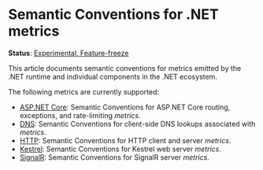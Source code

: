 <!--- Hugo front matter used to generate the website version of this page:
linkTitle: .NET
path_base_for_github_subdir:
  from: content/en/docs/specs/semconv/dotnet/_index.md
  to: dotnet/README.md
--->

# Semantic Conventions for .NET metrics

**Status**: [Experimental, Feature-freeze][DocumentStatus]

This article documents semantic conventions for metrics emitted by the .NET runtime and individual components in the .NET ecosystem.

The following metrics are currently supported:

* [ASP.NET Core](dotnet-aspnetcore-metrics.md): Semantic Conventions for ASP.NET Core routing, exceptions, and rate-limiting *metrics*.
* [DNS](dotnet-dns-metrics.md): Semantic Conventions for client-side DNS lookups associated with *metrics*.
* [HTTP](dotnet-http-metrics.md): Semantic Conventions for HTTP client and server *metrics*.
* [Kestrel](dotnet-kestrel-metrics.md): Semantic Conventions for Kestrel web server *metrics*.
* [SignalR](dotnet-signalr-metrics.md): Semantic Conventions for SignalR server *metrics*.

[DocumentStatus]: https://github.com/open-telemetry/opentelemetry-specification/tree/v1.22.0/specification/document-status.md
